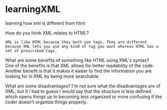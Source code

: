 # learningXML
learning how xml is different from html


How do you think XML relates to HTML?

    XML is like HTML because they both use tags. They are different because XML lets you use any kind of tag you want whereas HTML has a set of prescribed tags.

What are some benefits of something like HTML using XML's syntax?  
    One of the benefits is that XML allows for better readability of the code.
    Another benefit is that it makes it easier to find the information you are looking for in XML by being more searchable.

What are some disadvantages?
    I'm not sure what the disadvantages are of XML, but if I had to guess I would say that the structure is less defined which opens things up to becoming less organized or more confusing if the coder doesn't organize things properly.